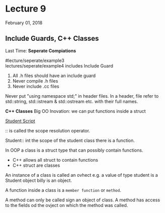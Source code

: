 <h1>Lecture 9</h1>

February 01, 2018

<h2>Include Guards, C++ Classes</h2>

Last Time: 
<b>Seperate Compiations</b>

<bah>
#lecture/seperate/example3
</bash>
<br>
lectures/seperate/example4 includes Include Guard

<ol>
<li> All .h files should have an include guard
<li> Never compile .h files
<li> Never include .cc files
</ol>

Never put "using namespace std;" in header files.
In a header, file refer to std::string, std::istream & std::ostream etc. with their full names.

<b>C++ Classes</b>
Big OO Inovation: we can put functions inside a struct 

[Student Script](72a815fba67abe705740-774cdf15c04acfab5f5e)

:: is called the scope resolution operator.

Student:: int the scope of the student class there is a function.

In OOP a class is a struct type that can possibly contain functions.

<ul>
<li>C++ allows all struct to contain functions 
<li>C++ struct are classes
</ul>

An instance of a class is called an ovhect e.g. a value of type student is a Student object billy is an object.

A function inside a class is a `member function` or `method`.

A method can only be called sign an object of class. A method has access to the fields od the ovject on which the method was called.